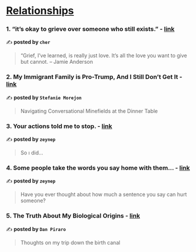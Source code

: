 
<h1><a href=https://medium.com/tag/relationships/recommended target="_blank" rel="noopener noreferrer">Relationships</a></h1>
<h3>1. “it’s okay to grieve over someone who still exists.” - <a href="https://medium.com/@cherylkoo/its-okay-to-grieve-over-someone-who-still-exists-e18c883e41d6" target="_blank" rel="noopener noreferrer">link</a></h3>

✍️ **posted by `cher`**

<blockquote>“Grief, I’ve learned, is really just love. It’s all the love you want to give but cannot. – Jamie Anderson</blockquote>

<h3>2. My Immigrant Family is Pro-Trump, And I Still Don’t Get It - <a href="https://medium.com/deep-sweet-valuable/my-immigrant-family-is-pro-trump-and-i-still-dont-get-it-95e8d8be1c34" target="_blank" rel="noopener noreferrer">link</a></h3>

✍️ **posted by `Stefanie Morejon`**

<blockquote>Navigating Conversational Minefields at the Dinner Table</blockquote>

<h3>3. Your actions told me to stop. - <a href="https://medium.com/@dilekogluzeynep9/your-actions-told-me-to-stop-e133c7472b86" target="_blank" rel="noopener noreferrer">link</a></h3>

✍️ **posted by `zeynep`**

<blockquote>So ı did…</blockquote>

<h3>4. Some people take the words you say home with them… - <a href="https://medium.com/@dilekogluzeynep9/some-people-take-the-words-you-say-home-with-them-058a77154300" target="_blank" rel="noopener noreferrer">link</a></h3>

✍️ **posted by `zeynep`**

<blockquote>Have you ever thought about how much a sentence you say can hurt someone?</blockquote>

<h3>5. The Truth About My Biological Origins - <a href="https://medium.com/the-springboard/the-truth-about-my-biological-origins-f592c1e2312d" target="_blank" rel="noopener noreferrer">link</a></h3>

✍️ **posted by `Dan Piraro`**

<blockquote>Thoughts on my trip down the birth canal</blockquote>

